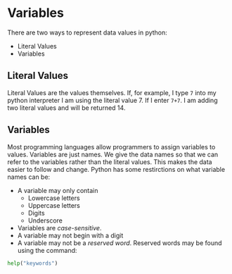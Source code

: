 # Variables

There are two ways to represent data values in python:
* Literal Values
* Variables

## Literal Values
Literal Values are the values themselves. If, for example, I type `7` into my python interpreter I am using the literal value 7. If I enter `7+7`. I am adding two literal values and will be returned 14.

## Variables
Most programming languages allow programmers to assign variables to values. Variables are just names. We give the data names so that we can refer to the variables rather than the literal values. This makes the data easier to follow and change. Python has some restirctions on what variable names can be:

* A variable may only contain
	* Lowercase letters
	* Uppercase letters
	* Digits
	* Underscore
* Variables are *case-sensitive*.
* A variable may not begin with a digit
* A variable may not be a *reserved word*.
Reserved words may be found using the command:
```Python
help("keywords")
```


